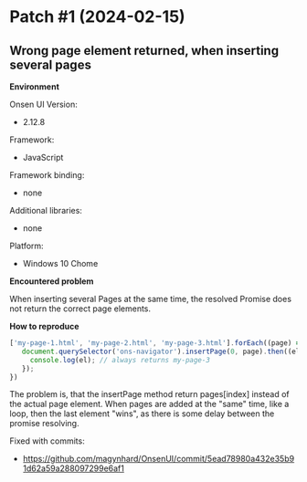 # Patch #1 (2024-02-15)
## Wrong page element returned, when inserting several pages

__Environment__

Onsen UI Version:
<!-- e.g. 2.9.2 -->
- 2.12.8

Framework:
<!-- e.g. Vue 2.5.0 -->
- JavaScript

Framework binding:
<!-- e.g. vue-onsenui 2.5.1 -->
- none

Additional libraries:
<!-- e.g. jQuery 3.3.1 -->
- none

Platform:
<!-- e.g. Android 8.1 Cordova, iOS 11.3 Safari, Windows 10 Chrome -->
- Windows 10 Chome

__Encountered problem__
<!-- Outline the behaviour you're seeing, and what you would expect to see -->

When inserting several Pages at the same time, the resolved Promise does not return the correct page elements.

__How to reproduce__
<!-- Write a detailed step-by-step on how to reproduce your issue -->

```js
['my-page-1.html', 'my-page-2.html', 'my-page-3.html'].forEach((page) => {
   document.querySelector('ons-navigator').insertPage(0, page).then((el) => {
     console.log(el); // always returns my-page-3
   });
})
```

The problem is, that the insertPage method return pages[index] instead of the actual page element. When pages are added at the "same" time, like a loop, then the last element "wins", as there is some delay between the promise resolving.




Fixed with commits:
* https://github.com/magynhard/OnsenUI/commit/5ead78980a432e35b91d62a59a288097299e6af1

